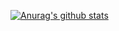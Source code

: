 [![Anurag's github stats](https://github-readme-stats.vercel.app/api?username=EriaWist&theme=gruvbox)](https://github.com/EriaWist/github-readme-stats)  

